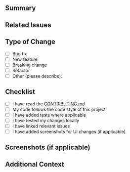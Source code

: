 ## Summary
<!-- Provide a short summary of your changes and the motivation behind them. -->

## Related Issues
<!-- List any related issues, e.g. Fixes #123 or Closes #456 -->

## Type of Change
- [ ] Bug fix
- [ ] New feature
- [ ] Breaking change
- [ ] Refactor
- [ ] Other (please describe):

## Checklist
- [ ] I have read the [CONTRIBUTING.md](https://github.com/useautumn/autumn/blob/staging/.github/CONTRIBUTING.md)
- [ ] My code follows the code style of this project
- [ ] I have added tests where applicable
- [ ] I have tested my changes locally
- [ ] I have linked relevant issues
- [ ] I have added screenshots for UI changes (if applicable)

## Screenshots (if applicable)
<!-- Add before/after screenshots or GIFs here -->

## Additional Context
<!-- Add any other context or information about the PR here --> 